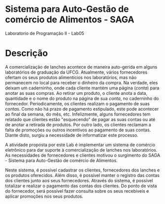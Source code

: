 # Sistema para Auto-Gestão de comércio de Alimentos - SAGA
Laboratorio de Programação II - Lab05

# Descrição
A comercialização de lanches acontece de maneira auto-gerida em alguns laboratórios de graduação da UFCG. Atualmente, vários fornecedores ofertam os seus produtos alimentícios nos laboratórios, mas não permanecem no local para receber o dinheiro da compra. Na verdade, eles deixam um caderninho, onde cada cliente mantém uma página (*conta*) para anotar as suas compras. Ao retirar um produto, o cliente anota a data, quantidade e o nome do produto na página de sua *conta*, no caderninho do fornecedor. Periodicamente, os clientes realizam o pagamento de suas *contas*. Como não há prazo de pagamento estipulado, este pode acontecer ao final da semana, do mês, etc. Infelizmente, alguns fornecedores tem relatado que clientes estão "esquecendo" de pagar as suas contas ou até de anotar a retirada de produtos. Por outro lado, os clientes reclamam a falta de promoções ou outros incentivos ao pagamento de suas contas. Diante disto, surgiu a necessidade de informatizar este processo.

A atividade proposta por este Lab é implementar um sistema de comércio eletrônico para dar suporte à comercialização de lanches nos laboratórios. As necessidades de fornecedores e clientes motivou o surgimento do SAGA - Sistema para Auto-Gestão de comércio de Alimentos.

Neste sistema, é possível cadastrar os clientes, fornecedores dos lanches e os produtos oferecidos. Além disso, é possível manter o registro das contas dos clientes junto aos seus fornecedores. Através do sistema, é possível totalizar e realizar o pagamento das contas dos clientes. Do ponto de vista do fornecedor, será possível fazer consulta sobre os seus recebíveis e aplicar promoções nos seus produtos. 

